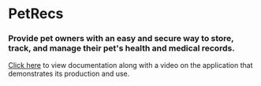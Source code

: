 # PetRecs
### Provide pet owners with an easy and secure way to store, track, and manage their pet's health and medical records.

[Click here](https://leviremington.weebly.com/cst-499-directed-group-capstone.html) to view documentation along with a video on the application that demonstrates its production and use.
